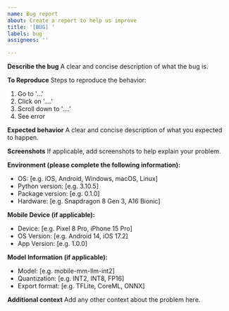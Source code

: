 ```yaml
---
name: Bug report
about: Create a report to help us improve
title: '[BUG] '
labels: bug
assignees: ''

---
```


**Describe the bug**
A clear and concise description of what the bug is.

**To Reproduce**
Steps to reproduce the behavior:
1. Go to '...'
2. Click on '....'
3. Scroll down to '....'
4. See error

**Expected behavior**
A clear and concise description of what you expected to happen.

**Screenshots**
If applicable, add screenshots to help explain your problem.

**Environment (please complete the following information):**
 - OS: [e.g. iOS, Android, Windows, macOS, Linux]
 - Python version: [e.g. 3.10.5]
 - Package version: [e.g. 0.1.0]
 - Hardware: [e.g. Snapdragon 8 Gen 3, A16 Bionic]

**Mobile Device (if applicable):**
 - Device: [e.g. Pixel 8 Pro, iPhone 15 Pro]
 - OS Version: [e.g. Android 14, iOS 17.2]
 - App Version: [e.g. 1.0.0]

**Model Information (if applicable):**
 - Model: [e.g. mobile-mm-llm-int2]
 - Quantization: [e.g. INT2, INT8, FP16]
 - Export format: [e.g. TFLite, CoreML, ONNX]

**Additional context**
Add any other context about the problem here.